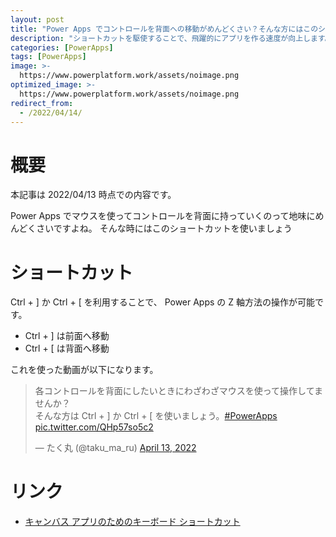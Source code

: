 ```yaml
---
layout: post
title: "Power Apps でコントロールを背面への移動がめんどくさい？そんな方にはこのショートカットがおすすめ"
description: "ショートカットを駆使することで、飛躍的にアプリを作る速度が向上します。"
categories: [PowerApps]
tags: [PowerApps]
image: >-
  https://www.powerplatform.work/assets/noimage.png
optimized_image: >-
  https://www.powerplatform.work/assets/noimage.png
redirect_from:
  - /2022/04/14/
---
```



#  概要

本記事は 2022/04/13 時点での内容です。

Power Apps でマウスを使ってコントロールを背面に持っていくのって地味にめんどくさいですよね。
そんな時にはこのショートカットを使いましょう

# ショートカット

Ctrl + ] か Ctrl + [  を利用することで、 Power Apps の Z 軸方法の操作が可能です。


- Ctrl + ] は前面へ移動
- Ctrl + [ は背面へ移動

これを使った動画が以下になります。

<blockquote class="twitter-tweet"><p lang="ja" dir="ltr">各コントロールを背面にしたいときにわざわざマウスを使って操作してませんか？<br>そんな方は Ctrl + ] か Ctrl + [ を使いましょう。<a href="https://twitter.com/hashtag/PowerApps?src=hash&amp;ref_src=twsrc%5Etfw">#PowerApps</a> <a href="https://t.co/QHp57so5c2">pic.twitter.com/QHp57so5c2</a></p>&mdash; たく丸 (@taku_ma_ru) <a href="https://twitter.com/taku_ma_ru/status/1514051003297169408?ref_src=twsrc%5Etfw">April 13, 2022</a></blockquote> <script async src="https://platform.twitter.com/widgets.js" charset="utf-8"></script>




# リンク

- [キャンバス アプリのためのキーボード ショートカット](https://docs.microsoft.com/ja-jp/power-apps/maker/canvas-apps/keyboard-shortcuts#tree-view)
